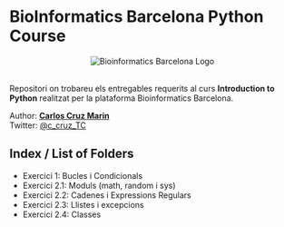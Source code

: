 # BioInformatics Barcelona Python Course

<div style="text-align:center">
  <img src="https://bioinformaticsbarcelona.eu/wp-content/uploads/2023/06/bioinformatics.svg" alt="Bioinformatics Barcelona Logo">
</div>
<br>

Repositori on trobareu els entregables requerits al curs **Introduction to Python** realitzat per la plataforma Bioinformatics Barcelona.

Author: **[Carlos Cruz Marin](https://www.linkedin.com/in/carlos-cruz-marin/)**  
Twitter: [@c_cruz_TC](https://twitter.com/c_cruz_TC)
## Index / List of Folders

- Exercici 1: Bucles i Condicionals
- Exercici 2.1: Moduls (math, random i sys)
- Exercici 2.2: Cadenes i Expressions Regulars
- Exercici 2.3: Llistes i excepcions
- Exercici 2.4: Classes
